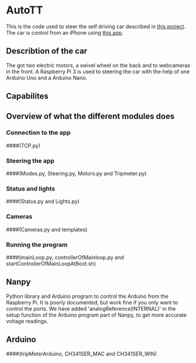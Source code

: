 # AutoTT
This is the code used to steer the self driving car described in [this project](https://autottblog.wordpress.com). The car is control from an iPhone using [this app](https://github.com/task123/AutoTTApp).

## Describtion of the car
The got two electric motors, a swivel wheel on the back and to webcameras in the front. A Raspberry Pi 3 is used to steering the car with the help of one Arduino Uno and a Arduino Nano. 

## Capabilites

## Overview of what the different modules does

### Connection to the app 
####(TCP.py)

### Steering the app 
####(Modes.py, Steering.py, Motors.py and Tripmeter.py)

### Status and lights 
####(Status.py and Lights.py)

### Cameras 
####(Cameras.py and templates)

### Running the program 
####(mainLoop.py, controllerOfMainloop.py and startControllerOfMainLoopAtBoot.sh)

## Nanpy
Python library and Arduino program to control the Arduino from the Raspberry Pi. It is poorly documented, but work fine if you only want to control the ports. We have added 'analogReference(INTERNAL)' in the setup function of the Arduino program part of Nanpy, to get more accurate voltage readings.

## Arduino 
####(tripMeterArduino, CH341SER_MAC and CH341SER_WIN)

